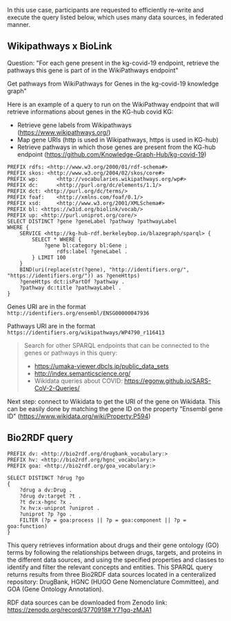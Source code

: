 In this use case, participants are requested to efficiently re-write and execute the query listed below, which uses many data sources, in federated manner.

## Wikipathways x BioLink 

Question: "For each gene present in the kg-covid-19 endpoint, retrieve the pathways this gene is part of in the WikiPathways endpoint"

Get pathways from WikiPathways for Genes in the kg-covid-19 knowledge graph"

Here is an example of a query to run on the WikiPathway endpoint that will retrieve informations about genes in the KG-hub covid KG:

* Retrieve gene labels from Wikipathways (https://www.wikipathways.org/)
* Map gene URIs (http is used in Wikipathways, https is used in KG-hub)
* Retrieve pathways in which those genes are present from the KG-hub endpoint (https://github.com/Knowledge-Graph-Hub/kg-covid-19)

```SPARQL
PREFIX rdfs: <http://www.w3.org/2000/01/rdf-schema#>
PREFIX skos: <http://www.w3.org/2004/02/skos/core#>
PREFIX wp:      <http://vocabularies.wikipathways.org/wp#>
PREFIX dc:      <http://purl.org/dc/elements/1.1/>
PREFIX dct: <http://purl.org/dc/terms/>
PREFIX foaf:    <http://xmlns.com/foaf/0.1/>
PREFIX xsd:     <http://www.w3.org/2001/XMLSchema#>
PREFIX bl: <https://w3id.org/biolink/vocab/>
PREFIX up: <http://purl.uniprot.org/core/>
SELECT DISTINCT ?gene ?geneLabel ?pathway ?pathwayLabel
WHERE {
    SERVICE <http://kg-hub-rdf.berkeleybop.io/blazegraph/sparql> {
        SELECT * WHERE {
            ?gene bl:category bl:Gene ;
                rdfs:label ?geneLabel .
        } LIMIT 100
    } 
    BIND(uri(replace(str(?gene), "http://identifiers.org/", "https://identifiers.org/")) as ?geneHttps)
    ?geneHttps dct:isPartOf ?pathway .
    ?pathway dc:title ?pathwayLabel .
}
```

Genes URI are in the format `http://identifiers.org/ensembl/ENSG00000047936`

Pathways URI are in the format `https://identifiers.org/wikipathways/WP4790_r116413`

> Search for other SPARQL endpoints that can be connected to the genes or pathways in this query:
>
> * https://umaka-viewer.dbcls.jp/public_data_sets
> * http://index.semanticscience.org/
> * Wikidata queries about COVID: https://egonw.github.io/SARS-CoV-2-Queries/

Next step: connect to Wikidata to get the URI of the gene on Wikidata. This can be easily done by matching the gene ID on the property "Ensembl gene ID" (https://www.wikidata.org/wiki/Property:P594)

## Bio2RDF query

```SPARQL
PREFIX dv: <http://bio2rdf.org/drugbank_vocabulary:>
PREFIX hv: <http://bio2rdf.org/hgnc_vocabulary:>
PREFIX goa: <http://bio2rdf.org/goa_vocabulary:>

SELECT DISTINCT ?drug ?go
{
    ?drug a dv:Drug .
    ?drug dv:target ?t .
    ?t dv:x-hgnc ?x .
    ?x hv:x-uniprot ?uniprot .
    ?uniprot ?p ?go .
    FILTER (?p = goa:process || ?p = goa:component || ?p = goa:function)
}
```
This query retrieves information about drugs and their gene ontology (GO) terms by following the relationships between drugs, targets, and proteins in the different data sources, and using the specified properties and classes to identify and filter the relevant concepts and entities.
This SPARQL query returns results from three Bio2RDF data sources located in a centeralized repository: DrugBank, HGNC (HUGO Gene Nomenclature Committee), and GOA (Gene Ontology Annotation). 

RDF data sources can be downloaded from Zenodo link: https://zenodo.org/record/3770918#.Y71gq-zMJA1 
